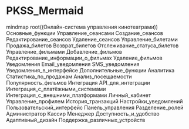 # PKSS_Mermaid
mindmap
  root((Онлайн-система управления кинотеатрами))
    Основные_функции
      Управление_сеансами
        Создание_сеансов
        Редактирование_сеансов
        Удаление_сеансов
      Управление_билетами
        Продажа_билетов
        Возврат_билетов
        Отслеживание_статуса_билетов
      Управление_фильмами
        Добавление_фильмов
        Редактирование_информации_о_фильмах
        Удаление_фильмов
      Уведомления
        Email_уведомления
        SMS_уведомления
        Уведомления_в_интерфейсе
    Дополнительные_функции
      Аналитика
        Статистика_по_продажам
        Анализ_посещаемости
        Популярность_фильмов
      Интеграция
        API_для_интеграции
        Интеграция_с_платёжными_системами
        Интеграция_с_внешними_платформами
      Личный_кабинет
        Управление_профилем
        История_транзакций
        Настройки_уведомлений
    Пользовательский_интерфейс
      Панель_управления
      Разделение_ролей
        Администратор
        Кассир
        Менеджер
      Доступность_и_удобство
        Адаптивный_дизайн
        Поддержка_различных_устройств
